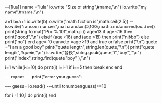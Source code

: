 --[[lua]]
name ="lula"
io.write("Size of string",#name,"\n")
io.write("my name",#name,"\n")

a=1
b=a+1
io.write(b)
io.write("math fuction is",math.ceil(2.5))
--io.write("random number",math.random(5,100),math.randomseed(os.time))
print(string.format("Pi = %.10f",math.pi))
age=13
if age <16 then  
    print("good","\n")
elseif (age >16) and (age <18) then 
    print("nibbb")
else print("no")
end
age= 10
canvote =age >19 and true or false
print("\n")
quete ="i am a good boy"
print("quete length",string.len(quete,"\n"))
print("quete length",#quete,"\n")
io.write("替换",string.gsub(quete,"i","boy"),"\n")
print("index",string.find(quete,"boy" ),"\n")

i=1
while(i<=10) do
    print(i)
    i=i+1
  if i==5 then break end
end

---repeat
   --- print("enter your guess")

   --- guess= io.read()
---until  tonumber(guess)==10

for i =1,10,1 do
    print(i)
end
